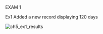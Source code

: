 EXAM 1

Ex1 Added a new record displaying 120 days

![ch5_ex1_results](https://user-images.githubusercontent.com/106696916/219077059-2713ab7d-7b20-40ae-b3e7-7589b6887751.png)
